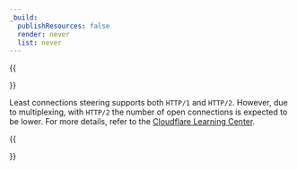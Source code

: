 ```yaml
---
_build:
  publishResources: false
  render: never
  list: never
---
```



{{<Aside type="warning">}}

Least connections steering supports both `HTTP/1` and `HTTP/2`. However, due to multiplexing, with `HTTP/2` the number of open connections is expected to be lower. For more details, refer to the [Cloudflare Learning Center](https://www.cloudflare.com/learning/performance/http2-vs-http1.1/).

{{</Aside>}}